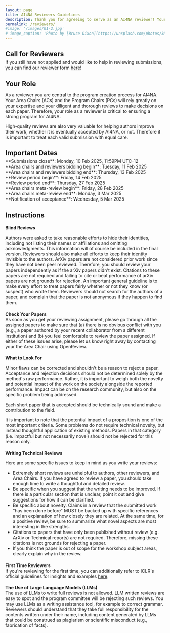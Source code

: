 ```yaml
---
layout: page
title: AI4NA Reviewers Guidelines
description: Thank you for agreeing to serve as an AI4NA reviewer! Your contribution is key to creating an exciting and high-quality program!
permalink: /reviewers/
#image: '/images/01-2.jpg'
# image_caption: 'Photo by [Bruce Dixon](https://unsplash.com/photos/3M9WJQVHzog) on [Unsplash](https://unsplash.com/)'
---
```


<h2 style="margin-bottom: 5px;">Call for Reviewers</h2>
If you still have not applied and would like to help in reviewing submissions,
you can find our reviewer form
<a href="https://docs.google.com/forms/d/e/1FAIpQLSffOqB69EjcDN9E_dJ_lvSRMKg7NBCKTkWc7afWa8j0-jOZ_w/viewform" target="_blank">here</a>!

<h2 style="margin-bottom: 5px;">Your Role</h2>
<p style="margin-bottom: 10px;">As a reviewer you are central to the program creation process for
AI4NA. Your Area Chairs (ACs) and the Program Chairs (PCs) will rely greatly on your 
expertise and your diligent and thorough reviews to make decisions on each paper. 
Therefore, your role as a reviewer is critical to ensuring a strong program for AI4NA.</p>
<p>High-quality reviews are also very valuable for helping authors improve their work, whether 
it is eventually accepted by AI4NA, or not. Therefore it is important to treat each valid
submission with equal care.</p>

<h2 style="margin-bottom: 5px;">Important Dates</h2>
**Submissions close**: Monday, 10 Feb 2025, 11:59PM UTC-12<br>
**Area chairs and reviewers bidding begin**: Tuesday, 11 Feb 2025<br>
**Area chairs and reviewers bidding end**: Thursday, 13 Feb 2025<br>
**Review period begin**: Friday, 14 Feb 2025<br>
**Review period end**: Thursday, 27 Feb 2025<br>
**Area chairs meta-review begin**: Friday, 28 Feb 2025<br>
**Area chairs meta-review end**: Monday, 3 Mar 2025<br>
**Notification of acceptance**: Wednesday, 5 Mar 2025

<h2 style="margin-bottom: 5px;">Instructions</h2>
<h4 style="margin-bottom: 0;">Blind Reviews</h4>
<p>Authors were asked to take reasonable efforts to hide their identities,
 including not listing their names or affiliations and omitting acknowledgments.
 This information will of course be included in the final version. Reviewers 
 should also make all efforts to keep their identity invisible to the authors. 
 ArXiv papers are not considered prior work since they have not been peer reviewed.
 Therefore, you should review your papers independently as if the arXiv 
 papers didn't exist. Citations to these papers are not required and failing to 
 cite or beat performance of arXiv papers are not grounds for rejection. An important
 general guideline is to make every effort to treat papers fairly whether or not they 
 know (or suspect) who wrote them. Reviewers should not search for the authors of a 
 paper, and complain that the paper is not anonymous if they happen to find them.</p>

<h4 style="margin-bottom: 0;">Check Your Papers</h4>
As soon as you get your reviewing assignment, please go through all the assigned papers to make sure
that (a) there is no obvious conflict with you (e.g., a paper authored by your recent collaborator 
from a different institution) and (b) you feel comfortable to review the paper assigned. 
If either of these issues arise, please let us know right away by contacting your the Area Chair 
using OpenReview.

<h4 style="margin-bottom: 0;">What to Look For</h4>
<p style="margin-bottom: 10px;">Minor flaws can be corrected and shouldn't be a reason to 
reject a paper. Acceptance and rejection decisions should not be determined solely by the method's 
raw performance. Rather, it is important to weigh both the novelty and potential impact 
of the work on the society alongside the reported performance. Impact can be on the 
research community, but also on the specific problem being addressed.</p>

<p style="margin-bottom: 10px;">Each short paper that is accepted should be 
technically sound and make a contribution to the field.</p>

<p>It is important to note that the potential impact of a proposition is one of 
the most important criteria. Some problems do not require technical novelty, but instead 
thoughtful application of existing methods. Papers in that category (i.e. impactful but 
not necessarily novel) should not be rejected for this reason only.</p>

<h4 style="margin-bottom: 0;">Writing Technical Reviews</h4>
<p style="margin-bottom: 0;">Here are some specific issues to keep in mind as you write your reviews:</p>
<ul>
    <li style="margin-bottom: 0;"> Extremely short reviews are unhelpful to authors, other reviewers, and Area Chairs. 
    If you have agreed to review a paper, you should take enough time to write a thoughtful and detailed review.</li>
    <li style="margin-bottom: 0;"> Be specific when you suggest that the writing needs to be improved. If there is
    a particular section that is unclear, point it out and give suggestions for how it can be clarified.</li>
    <li style="margin-bottom: 0;"> Be specific about novelty. Claims in a review that the submitted work "has been done before" MUST
    be backed up with specific references and an explanation of how closely they are related. At the same time, for a positive review,
    be sure to summarize what novel aspects are most interesting in the strengths.</li>
    <li style="margin-bottom: 0;"> Citations to papers that have only been published without review (e.g. ArXiv or Technical reports) 
    are not required. Therefore, missing these citations is not grounds for rejecting a paper.</li>
    <li> If you think the paper is out of scope for the workshop subject areas, clearly explain 
    why in the review.</li>
</ul>

<h4 style="margin-bottom: 0;">First Time Reviewers</h4>
If you're reviewing for the first time, you can additionally refer to ICLR's official guidelines
for insights and examples <a href="https://iclr.cc/Conferences/2025/ReviewerGuide#Reviewing%20instructions" target="_blank">here</a>.

<h4 style="margin-bottom: 0;">The Use of Large Language Models (LLMs)</h4>
The use of LLMs to write full reviews is not allowed. LLM written reviews are easy to spot and the program committee will 
be rejecting such reviews. You may use LLMs as a writing assistance tool, for example to correct grammar. Reviewers should
understand that they take full responsibility for the contents written under their name, including content generated by
LLMs that could be construed as plagiarism or scientific misconduct (e.g., fabrication of facts).

